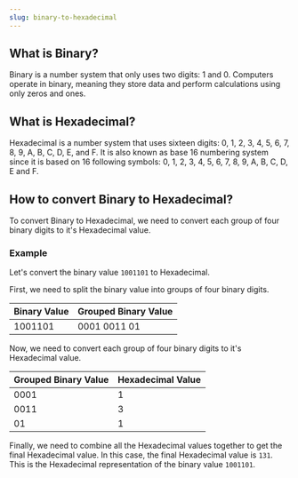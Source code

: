 ```yaml
---
slug: binary-to-hexadecimal
---
```


## What is Binary?

Binary is a number system that only uses two digits: 1 and 0. Computers operate in binary, meaning they store data and perform calculations using only zeros and ones.

## What is Hexadecimal?

Hexadecimal is a number system that uses sixteen digits: 0, 1, 2, 3, 4, 5, 6, 7, 8, 9, A, B, C, D, E, and F. It is also known as base 16 numbering system since it is based on 16 following symbols: 0, 1, 2, 3, 4, 5, 6, 7, 8, 9, A, B, C, D, E and F.

## How to convert Binary to Hexadecimal?

To convert Binary to Hexadecimal, we need to convert each group of four binary digits to it's Hexadecimal value.

### Example

Let's convert the binary value `1001101` to Hexadecimal.

First, we need to split the binary value into groups of four binary digits.

| Binary Value | Grouped Binary Value |
| ------------ | -------------------- |
| 1001101      | 0001 0011 01         |

Now, we need to convert each group of four binary digits to it's Hexadecimal value.

| Grouped Binary Value | Hexadecimal Value |
| -------------------- | ----------------- |
| 0001                 | 1                 |
| 0011                 | 3                 |
| 01                   | 1                 |

Finally, we need to combine all the Hexadecimal values together to get the final Hexadecimal value. In this case, the final Hexadecimal value is `131`. This is the Hexadecimal representation of the binary value `1001101`.
